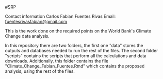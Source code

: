 #SRP

Contact information
Carlos Fabian Fuentes Rivas
Email: fuentesrivasfabian@gmail.com


This is the work done on the required points on the World Bank's Climate Change data analysis.


In this repository there are two folders, the first one "data" stores the outputs and databases needed to run the rest of the files. The second folder "scripts" contains the scripts that perform all the calculations and data downloads. Additionally, this folder contains the file "Climate_Change_Fabian_Fuentes.Rmd" which contains the proposed analysis, using the rest of the files.

